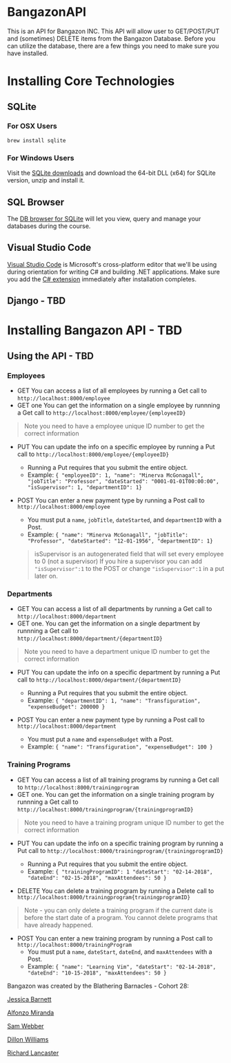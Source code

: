 # BangazonAPI

This is an API for Bangazon INC. This API will allow user to GET/POST/PUT and (sometimes) DELETE items from the Bangazon Database. Before you can utilize the database, there are a few things you need to make sure you have installed.

# Installing Core Technologies

## SQLite

### For OSX Users

```
brew install sqlite
```

### For Windows Users

Visit the [SQLite downloads](https://www.sqlite.org/download.html) and download the 64-bit DLL (x64) for SQLite version, unzip and install it.

## SQL Browser

The [DB browser for SQLite](http://sqlitebrowser.org/) will let you view, query and manage your databases during the course.

## Visual Studio Code

[Visual Studio Code](https://code.visualstudio.com/download) is Microsoft's cross-platform editor that we'll be using during orientation for writing C# and building .NET applications. Make sure you add the [C# extension](https://code.visualstudio.com/Docs/languages/csharp) immediately after installation completes.

## Django - TBD

# Installing Bangazon API - TBD

## Using the API - TBD


### Employees

* GET You can access a list of all employees by running a Get call to `http://localhost:8000/employee`
* GET one You can get the information on a single employee by runnning a Get call to `http://localhost:8000/employee/{employeeID}`
>Note you need to have a employee unique ID number to get the correct information

* PUT You can update the info on a specific employee by running a Put call to `http://localhost:8000/employee/{employeeID}`
    * Running a Put requires that you submit the entire object.
    * Example: `{ "employeeID": 1, "name": "Minerva McGonagall", "jobTitle": "Professor", "dateStarted": "0001-01-01T00:00:00", "isSupervisor": 1, "departmentID": 1}`

* POST You can enter a new payment type by running a Post call to `http://localhost:8000/employee`

    * You must put a `name`, `jobTitle`, `dateStarted`, and `departmentID` with a Post.
    * Example: `{ "name": "Minerva McGonagall", "jobTitle": "Professor", "dateStarted": "12-01-1956", "departmentID": 1}`
    >isSupervisor is an autogenerated field that will set every employee to 0 (not a supervisor)
    >If you hire a supervisor you can add `"isSupervisor":1` to the POST or change `"isSupervisor":1` in a put later on.

### Departments

* GET You can access a list of all departments by running a Get call to `http://localhost:8000/department`
* GET one. You can get the information on a single department by runnning a Get call to `http://localhost:8000/department/{departmentID}`
>Note you need to have a department unique ID number to get the correct information

* PUT You can update the info on a specific department by running a Put call to `http://localhost:8000/department/{departmentID}`
    * Running a Put requires that you submit the entire object.
    * Example: `{ "departmentID": 1, "name": "Transfiguration", "expenseBudget": 200000 }`

* POST You can enter a new payment type by running a Post call to `http://localhost:8000/department`
    * You must put a `name` and `expenseBudget` with a Post.
    * Example: `{ "name": "Transfiguration", "expenseBudget": 100 }`

### Training Programs

* GET You can access a list of all training programs by running a Get call to `http://localhost:8000/trainingprogram`
* GET one. You can get the information on a single training program by runnning a Get call to `http://localhost:8000/trainingprogram/{trainingprogramID}`
>Note you need to have a training program unique ID number to get the correct information

* PUT You can update the info on a specific training program by running a Put call to `http://localhost:8000/trainingprogram/{trainingprogramID}`
    * Running a Put requires that you submit the entire object.
    * Example: `{ "trainingProgramID": 1 "dateStart": "02-14-2018", "dateEnd": "02-15-2018", "maxAttendees": 50 }`

* DELETE You can delete a training program by running a Delete call to `http://localhost:8000/trainingprogram{trainingprogramID}`
>Note - you can only delete a training program if the current date is before the start date of a program. You cannot delete programs that have already happened.

* POST You can enter a new training program by running a Post call to `http://localhost:8000/trainingProgram`
    * You must put a `name`, `dateStart`, `dateEnd`, and `maxAttendees` with a Post.
    * Example: `{ "name": "Learning Vim", "dateStart": "02-14-2018", "dateEnd": "10-15-2018", "maxAttendees": 50 }`

Bangazon was created by the Blathering Barnacles - Cohort 28:

[Jessica Barnett](https://github.com/jessicabarnett8219)

[Alfonzo Miranda](https://github.com/Kazathur92)

[Sam Webber](https://github.com/buffard)

[Dillon Williams](https://github.com/CosignMyCodesign)

[Richard Lancaster](https://github.com/rjlancaster)